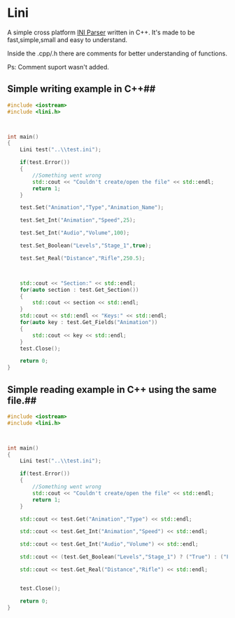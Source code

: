 # Lini
A simple cross platform [INI Parser](http://en.wikipedia.org/wiki/INI_file) written in C++. It's made to be fast,simple,small and easy to understand.

Inside the .cpp/.h there are comments for better understanding of functions.

Ps: Comment suport wasn't added.


## Simple writing example in C++##

```cpp
#include <iostream>
#include <lini.h>



int main()
{
    Lini test("..\\test.ini");

    if(test.Error())
    {
        //Something went wrong
        std::cout << "Couldn't create/open the file" << std::endl;
        return 1;
    }

    test.Set("Animation","Type","Animation_Name");

    test.Set_Int("Animation","Speed",25);

    test.Set_Int("Audio","Volume",100);

    test.Set_Boolean("Levels","Stage_1",true);

    test.Set_Real("Distance","Rifle",250.5);



    std::cout << "Section:" << std::endl;
    for(auto section : test.Get_Section())
    {
        std::cout << section << std::endl;
    }
    std::cout << std::endl << "Keys:" << std::endl;
    for(auto key : test.Get_Fields("Animation"))
    {
        std::cout << key << std::endl;
    }
    test.Close();

    return 0;
}
```

## Simple reading example in C++ using the same file.##

```cpp
#include <iostream>
#include <lini.h>



int main()
{
    Lini test("..\\test.ini");

    if(test.Error())
    {
        //Something went wrong
        std::cout << "Couldn't create/open the file" << std::endl;
        return 1;
    }

    std::cout << test.Get("Animation","Type") << std::endl;

    std::cout << test.Get_Int("Animation","Speed") << std::endl;

    std::cout << test.Get_Int("Audio","Volume") << std::endl;

    std::cout << (test.Get_Boolean("Levels","Stage_1") ? ("True") : ("False")) << std::endl;

    std::cout << test.Get_Real("Distance","Rifle") << std::endl;


    test.Close();

    return 0;
}
```
